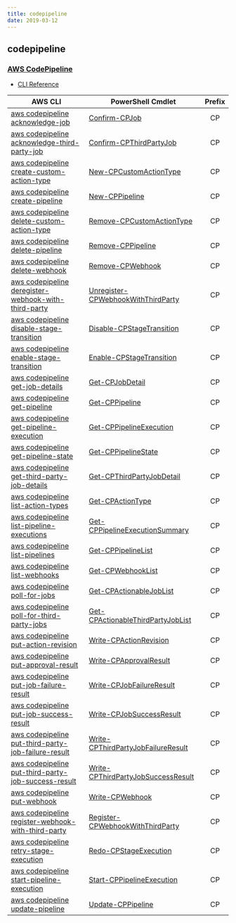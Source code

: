 ```yaml
---
title: codepipeline
date: 2019-03-12
---
```


## codepipeline

### [AWS CodePipeline](https://aws.amazon.com/codepipeline/)

* [CLI Reference](https://docs.aws.amazon.com/cli/latest/reference/codepipeline/index.html)

|AWS CLI|PowerShell Cmdlet|Prefix|
|----|----|:--:|
|[aws codepipeline acknowledge-job](https://docs.aws.amazon.com/cli/latest/reference/codepipeline/acknowledge-job.html)|[Confirm-CPJob](https://docs.aws.amazon.com/powershell/latest/reference/items/Confirm-CPJob.html)|CP|
|[aws codepipeline acknowledge-third-party-job](https://docs.aws.amazon.com/cli/latest/reference/codepipeline/acknowledge-third-party-job.html)|[Confirm-CPThirdPartyJob](https://docs.aws.amazon.com/powershell/latest/reference/items/Confirm-CPThirdPartyJob.html)|CP|
|[aws codepipeline create-custom-action-type](https://docs.aws.amazon.com/cli/latest/reference/codepipeline/create-custom-action-type.html)|[New-CPCustomActionType](https://docs.aws.amazon.com/powershell/latest/reference/items/New-CPCustomActionType.html)|CP|
|[aws codepipeline create-pipeline](https://docs.aws.amazon.com/cli/latest/reference/codepipeline/create-pipeline.html)|[New-CPPipeline](https://docs.aws.amazon.com/powershell/latest/reference/items/New-CPPipeline.html)|CP|
|[aws codepipeline delete-custom-action-type](https://docs.aws.amazon.com/cli/latest/reference/codepipeline/delete-custom-action-type.html)|[Remove-CPCustomActionType](https://docs.aws.amazon.com/powershell/latest/reference/items/Remove-CPCustomActionType.html)|CP|
|[aws codepipeline delete-pipeline](https://docs.aws.amazon.com/cli/latest/reference/codepipeline/delete-pipeline.html)|[Remove-CPPipeline](https://docs.aws.amazon.com/powershell/latest/reference/items/Remove-CPPipeline.html)|CP|
|[aws codepipeline delete-webhook](https://docs.aws.amazon.com/cli/latest/reference/codepipeline/delete-webhook.html)|[Remove-CPWebhook](https://docs.aws.amazon.com/powershell/latest/reference/items/Remove-CPWebhook.html)|CP|
|[aws codepipeline deregister-webhook-with-third-party](https://docs.aws.amazon.com/cli/latest/reference/codepipeline/deregister-webhook-with-third-party.html)|[Unregister-CPWebhookWithThirdParty](https://docs.aws.amazon.com/powershell/latest/reference/items/Unregister-CPWebhookWithThirdParty.html)|CP|
|[aws codepipeline disable-stage-transition](https://docs.aws.amazon.com/cli/latest/reference/codepipeline/disable-stage-transition.html)|[Disable-CPStageTransition](https://docs.aws.amazon.com/powershell/latest/reference/items/Disable-CPStageTransition.html)|CP|
|[aws codepipeline enable-stage-transition](https://docs.aws.amazon.com/cli/latest/reference/codepipeline/enable-stage-transition.html)|[Enable-CPStageTransition](https://docs.aws.amazon.com/powershell/latest/reference/items/Enable-CPStageTransition.html)|CP|
|[aws codepipeline get-job-details](https://docs.aws.amazon.com/cli/latest/reference/codepipeline/get-job-details.html)|[Get-CPJobDetail](https://docs.aws.amazon.com/powershell/latest/reference/items/Get-CPJobDetail.html)|CP|
|[aws codepipeline get-pipeline](https://docs.aws.amazon.com/cli/latest/reference/codepipeline/get-pipeline.html)|[Get-CPPipeline](https://docs.aws.amazon.com/powershell/latest/reference/items/Get-CPPipeline.html)|CP|
|[aws codepipeline get-pipeline-execution](https://docs.aws.amazon.com/cli/latest/reference/codepipeline/get-pipeline-execution.html)|[Get-CPPipelineExecution](https://docs.aws.amazon.com/powershell/latest/reference/items/Get-CPPipelineExecution.html)|CP|
|[aws codepipeline get-pipeline-state](https://docs.aws.amazon.com/cli/latest/reference/codepipeline/get-pipeline-state.html)|[Get-CPPipelineState](https://docs.aws.amazon.com/powershell/latest/reference/items/Get-CPPipelineState.html)|CP|
|[aws codepipeline get-third-party-job-details](https://docs.aws.amazon.com/cli/latest/reference/codepipeline/get-third-party-job-details.html)|[Get-CPThirdPartyJobDetail](https://docs.aws.amazon.com/powershell/latest/reference/items/Get-CPThirdPartyJobDetail.html)|CP|
|[aws codepipeline list-action-types](https://docs.aws.amazon.com/cli/latest/reference/codepipeline/list-action-types.html)|[Get-CPActionType](https://docs.aws.amazon.com/powershell/latest/reference/items/Get-CPActionType.html)|CP|
|[aws codepipeline list-pipeline-executions](https://docs.aws.amazon.com/cli/latest/reference/codepipeline/list-pipeline-executions.html)|[Get-CPPipelineExecutionSummary](https://docs.aws.amazon.com/powershell/latest/reference/items/Get-CPPipelineExecutionSummary.html)|CP|
|[aws codepipeline list-pipelines](https://docs.aws.amazon.com/cli/latest/reference/codepipeline/list-pipelines.html)|[Get-CPPipelineList](https://docs.aws.amazon.com/powershell/latest/reference/items/Get-CPPipelineList.html)|CP|
|[aws codepipeline list-webhooks](https://docs.aws.amazon.com/cli/latest/reference/codepipeline/list-webhooks.html)|[Get-CPWebhookList](https://docs.aws.amazon.com/powershell/latest/reference/items/Get-CPWebhookList.html)|CP|
|[aws codepipeline poll-for-jobs](https://docs.aws.amazon.com/cli/latest/reference/codepipeline/poll-for-jobs.html)|[Get-CPActionableJobList](https://docs.aws.amazon.com/powershell/latest/reference/items/Get-CPActionableJobList.html)|CP|
|[aws codepipeline poll-for-third-party-jobs](https://docs.aws.amazon.com/cli/latest/reference/codepipeline/poll-for-third-party-jobs.html)|[Get-CPActionableThirdPartyJobList](https://docs.aws.amazon.com/powershell/latest/reference/items/Get-CPActionableThirdPartyJobList.html)|CP|
|[aws codepipeline put-action-revision](https://docs.aws.amazon.com/cli/latest/reference/codepipeline/put-action-revision.html)|[Write-CPActionRevision](https://docs.aws.amazon.com/powershell/latest/reference/items/Write-CPActionRevision.html)|CP|
|[aws codepipeline put-approval-result](https://docs.aws.amazon.com/cli/latest/reference/codepipeline/put-approval-result.html)|[Write-CPApprovalResult](https://docs.aws.amazon.com/powershell/latest/reference/items/Write-CPApprovalResult.html)|CP|
|[aws codepipeline put-job-failure-result](https://docs.aws.amazon.com/cli/latest/reference/codepipeline/put-job-failure-result.html)|[Write-CPJobFailureResult](https://docs.aws.amazon.com/powershell/latest/reference/items/Write-CPJobFailureResult.html)|CP|
|[aws codepipeline put-job-success-result](https://docs.aws.amazon.com/cli/latest/reference/codepipeline/put-job-success-result.html)|[Write-CPJobSuccessResult](https://docs.aws.amazon.com/powershell/latest/reference/items/Write-CPJobSuccessResult.html)|CP|
|[aws codepipeline put-third-party-job-failure-result](https://docs.aws.amazon.com/cli/latest/reference/codepipeline/put-third-party-job-failure-result.html)|[Write-CPThirdPartyJobFailureResult](https://docs.aws.amazon.com/powershell/latest/reference/items/Write-CPThirdPartyJobFailureResult.html)|CP|
|[aws codepipeline put-third-party-job-success-result](https://docs.aws.amazon.com/cli/latest/reference/codepipeline/put-third-party-job-success-result.html)|[Write-CPThirdPartyJobSuccessResult](https://docs.aws.amazon.com/powershell/latest/reference/items/Write-CPThirdPartyJobSuccessResult.html)|CP|
|[aws codepipeline put-webhook](https://docs.aws.amazon.com/cli/latest/reference/codepipeline/put-webhook.html)|[Write-CPWebhook](https://docs.aws.amazon.com/powershell/latest/reference/items/Write-CPWebhook.html)|CP|
|[aws codepipeline register-webhook-with-third-party](https://docs.aws.amazon.com/cli/latest/reference/codepipeline/register-webhook-with-third-party.html)|[Register-CPWebhookWithThirdParty](https://docs.aws.amazon.com/powershell/latest/reference/items/Register-CPWebhookWithThirdParty.html)|CP|
|[aws codepipeline retry-stage-execution](https://docs.aws.amazon.com/cli/latest/reference/codepipeline/retry-stage-execution.html)|[Redo-CPStageExecution](https://docs.aws.amazon.com/powershell/latest/reference/items/Redo-CPStageExecution.html)|CP|
|[aws codepipeline start-pipeline-execution](https://docs.aws.amazon.com/cli/latest/reference/codepipeline/start-pipeline-execution.html)|[Start-CPPipelineExecution](https://docs.aws.amazon.com/powershell/latest/reference/items/Start-CPPipelineExecution.html)|CP|
|[aws codepipeline update-pipeline](https://docs.aws.amazon.com/cli/latest/reference/codepipeline/update-pipeline.html)|[Update-CPPipeline](https://docs.aws.amazon.com/powershell/latest/reference/items/Update-CPPipeline.html)|CP|

